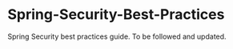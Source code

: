 # Spring-Security-Best-Practices
Spring Security best practices guide. To be followed and updated. 
